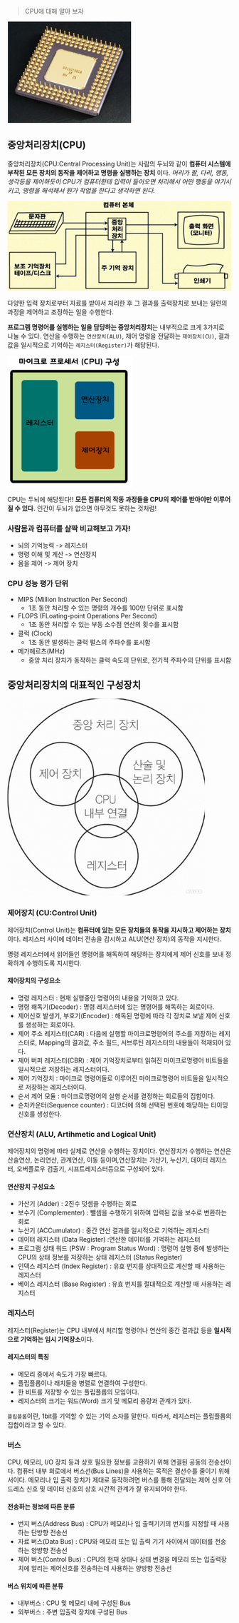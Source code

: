 > CPU에 대해 알아 보자

![cpu1](/images/cpu1.PNG)

## 중앙처리장치(CPU)

중앙처리장치(CPU:Central Processing Unit)는 사람의 두뇌와 같이 **컴퓨터 시스템에 부착된 모든 장치의 동작을 제어하고 명령을 실행하는 장치** 이다. *머리가 팔, 다리, 행동, 생각등을 제어하듯이 CPU가 컴퓨터한테 입력이 들어오면 처리해서 어떤 행동을 야기시키고, 명령을 해석해서 뭔가 작업을 한다고 생각하면 된다.*

![cpu2](/images/cpu2.PNG)

다양한 입력 장치로부터 자료를 받아서 처리한 후 그 결과를 출력장치로 보내는 일련의 과정을 제어하고 조정하는 일을 수행한다.

**프로그램 명령어를 실행하는 일을 담당하는 중앙처리장치**는 내부적으로 크게 3가지로 나눌 수 있다. 연산을 수행하는 `연산장치(ALU)`, 제어 명령을 전달하는 `제어장치(CU)`, 결과 값을 일시적으로 기억하는 `레지스터(Register)`가 해당된다.

![cpu4](/images/cpu4.PNG)

CPU는 두뇌에 해당된다!! **모든 컴퓨터의 작동 과정들을 CPU의 제어를 받아야만 이루어질 수 있다.** 인간이 두뇌가 없으면 아무것도 못하는 것처럼!

### 사람몸과 컴퓨터를 살짝 비교해보고 가자!
- 뇌의 기억능력 -> 레지스터
- 명령 이해 및 계산 -> 연산장치
- 몸을 제어 -> 제어 장치


### CPU 성능 평가 단위
- MIPS (Million Instruction Per Second) 
    - 1초 동안 처리할 수 있는 명령의 개수를 100만 단위로 표시함
- FLOPS (FLoating-point Operations Per Second)
    - 1초 동안 처리할 수 있는 부동 소수점 연산의 횟수를 표시함
- 클럭 (Clock)
    - 1초 동안 발생하는 클럭 펄스의 주파수를 표시함
- 메가헤르츠(MHz)
    - 중앙 처리 장치가 동작하는 클럭 속도의 단위로, 전기적 주파수의 단위를 표시함

## 중앙처리장치의 대표적인 구성장치

![cpu3](/images/cpu3.PNG)

### 제어장치 (CU:Control Unit)
제어장치(Control Unit)는 **컴퓨터에 있는 모든 장치들의 동작을 지시하고 제어하는 장치**이다. 레지스터 사이에 데이터 전송을 감시하고 ALU(연산 장치)의 동작을 지시한다.

명령 레지스터에서 읽어들인 명령어를 해독하여 해당하는 장치에게 제어 신호를 보내 정확하게 수행하도록 지시한다.

#### 제어장치의 구성요소
- 명령 레지스터 : 현재 실행중인 명령어의 내용을 기억하고 있다.
- 명령 해독기(Decoder) : 명령 레지스터에 있는 명령어를 해독하는 회로이다.
- 제어신호 발생기, 부호기(Encoder) : 해독된 명령에 따라 각 장치로 보낼 제어 신호를 생성하는 회로이다.
- 제어 주소 레지스터(CAR) : 다음에 실행할 마이크로명령어의 주소를 저장하는 레지스터로, Mapping의 결과값, 주소 필드, 서브루틴 레지스터의 내용들이 적재되어 있다.
- 제어 버퍼 레지스터(CBR) : 제어 기억장치로부터 읽혀진 마이크로명령어 비트들을 일시적으로 저장하는 레지스터이다.
- 제어 기억장치 : 마이크로 명령어들로 이루어진 마이크로명령어 비트들을 일시적으로 저장하는 레지스터이다.
- 순서 제어 모듈 : 마이크로명령어의 실행 순서를 결정하는 회로들의 집합이다.
- 순차카운터(Sequence counter) : 디코더에 의해 선택된 번호에 해당하는 타이밍신호를 생성한다.

### 연산장치 (ALU, Artihmetic and Logical Unit)
제어장치의 명령에 따라 실제로 연산을 수행하는 장치이다.
연산장치가 수행하는 연산은 산술연산, 논리연산, 관계연산, 이동 등이며,연산장치는 가산기, 누산기, 데이터 레지스터, 오버플로우 검출기, 시프트레지스터등으로 구성되어 있다.

#### 연산장치 구성요소
- 가산기 (Adder) : 2진수 덧셈을 수행하는 회로
- 보수기 (Complementer) : 뺄셈을 수행하기 위하여 입력된 값을 보수로 변환하는 회로
- 누산기 (ACCumulator) : 중간 연산  결과를 일시적으로 기억하는 레지스터
- 데이터 레지스터 (Data Register) :연산한 데이터를 기억하는 레지스터
- 프로그램 상태 워드 (PSW : Program Status Word) : 명령어 실행 중에 발생하는 CPU의 상태 정보를 저장하는 상태 레지스터 (Status Register)
- 인덱스 레지스터 (Index Register) : 유효 번지를 상대적으로 계산할 때 사용하는 레지스터
- 베이스 레지스터 (Base Register) : 유효 번지를 절대적으로 계산할 때 사용하는 레지스터

### 레지스터
레지스터(Register)는 CPU 내부에서 처리할 명령어나 연산의 중간 결과값 등을 **일시적으로 기억하는 임시 기억장소**이다.

#### 레지스터의 특징
- 메모리 중에서 속도가 가장 빠르다.
- 플립플롭이나 래치들을 병렬로 연결하여 구성한다.
- 한 비트를 저장할 수 있는 플립플롭의 모임이다.
- 레지스터의 크기는 워드(Word) 크기 및 메모리 용량과 관계가 있다.

`플립플롭`이란, 1bit를 기억할 수 있는 기억 소자를 말한다. 따라서, 레지스터는 플립플롭의 집합이라고 할 수 있다.

### 버스
CPU, 메모리, I/O 장치 등과 상호 필요한 정보를 교환하기 위해 연결된 공동의 전송선이다.
컴퓨터 내부 회로에서 버스선(Bus Lines)을 사용하는 목적은 결선수를 줄이기 위해서이다.
메모리나 입 출력 장치가 제대로 동작하려면 버스를 통해 전달되는 제어 신호 어드레스 신호 및 데이터 신호의 상호 시간적 관계가 잘 유지되어야 한다.

#### 전송하는 정보에 따른 분류
- 번지 버스(Address Bus) : CPU가 메모리나 입 출력기기의 번지를 지정할 때 사용하는 단방향 전송선
- 자료 버스(Data Bus) : CPU와 메모리 또는 입 출력 기기 사이에서 데이터를 전송하는 양뱡향 전송선
- 제어 버스(Control Bus) : CPU의 현재 상태나 상태 변경을 메모리 또는 입출력장치에 알리는 제어신호를 전송하는데 사용하는 양방향 전송선

#### 버스 위치에 따른 분류
- 내부버스 : CPU 및 메모리 내에 구성된 Bus
- 외부버스 : 주변 입출력 장치에 구성된 Bus
